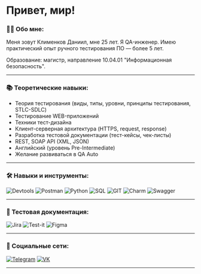 # Привет, мир!

### 👨‍💻 Обо мне:

Меня зовут Клименков Даниил, мне 25 лет. Я QA-инженер. Имею практический опыт ручного тестирования ПО — более 5 лет.

Образование: магистр, направление 10.04.01 "Информационная безопасность".

---
### 📚 Теоретические навыки:
- Теория тестирования (виды, типы, уровни, принципы тестирования, STLC-SDLC)
- Тестирование WEB-приложений
- Техники тест-дизайна
- Клиент-серверная архитектура (HTTPS, request, response)
- Разработка тестовой документации (тест-кейсы, чек-листы)
- REST, SOAP API (XML, JSON)
- Английский (уровень Pre-Intermediate)
- Желание развиваться в QA Auto

---
### 🛠️ Навыки и инструменты:

![Devtools](https://img.shields.io/badge/Devtools-4285F4?style=for-the-badge&logo=Google-chrome&logoColor=white)
![Postman](https://img.shields.io/badge/Postman-FF6C37?style=for-the-badge&logo=Postman&logoColor=white)
![Python](https://img.shields.io/badge/Python-FFD43B?style=for-the-badge&logo=python&logoColor=blue)
![SQL](https://img.shields.io/badge/Microsoft_SQL_Server-CC2927?style=for-the-badge&logo=microsoft-sql-server&logoColor=white)
![GIT](https://img.shields.io/badge/GIT-E44C30?style=for-the-badge&logo=git&logoColor=white)
![Charm](https://img.shields.io/badge/PyCharm-000000.svg?&style=for-the-badge&logo=PyCharm&logoColor=white)
![Swagger](https://img.shields.io/badge/Swagger-85EA2D?style=for-the-badge&logo=Swagger&logoColor=white)

---


### 📁 Тестовая документация:

![Jira](https://img.shields.io/badge/Jira-0052CC?style=for-the-badge&logo=Jira&logoColor=white)
![Test-it](https://img.shields.io/badge/Test_it-0052CC?style=for-the-badge&logo=hashnode&logoColor=white)
![Figma](https://img.shields.io/badge/Figma-F24E1E?style=for-the-badge&logo=figma&logoColor=white)

---

### 🤝 Социальные сети:

[![Telegram](https://img.shields.io/badge/Telegram-2CA5E0?style=for-the-badge&logo=telegram&logoColor=white)](https://t.me/mazion322)
[![VK](https://img.shields.io/badge/VK-%232E87FB.svg?&style=for-the-badge&logo=vk&logoColor=white)](https://vk.com/mazion)

---
